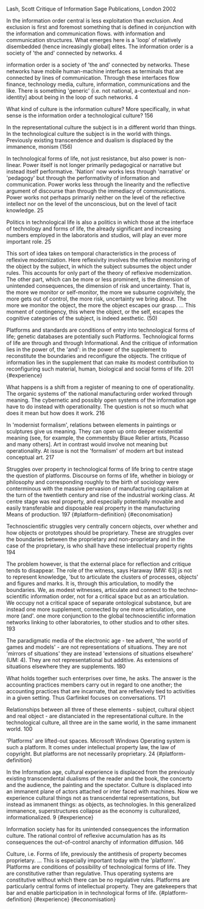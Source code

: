 ﻿Lash, Scott Critique of Information Sage Publications, London 2002

In the information order central is less exploitation than exclusion. And  exclusion is first and foremost something that is defined in conjunction with the information and communication flows. with information and communication structures. What emerges here is a 'loop' of relatively disembedded (hence increasingly global] elites. The information order is a society of 'the and' connected by networks. 4

information order is a society of 'the and' connected by networks. These networks have mobile human-machine interfaces as terminals that are connected by lines of communication. Through these interfaces flow finance, technology media, culture, information, communications and the like. There is something 'generic' (i.e. not national, a-contextual and non-identity] about being in the loop of such networks. 4

What kind of culture is the information culture? More specifically, in what sense is the information order a technological culture? 156

In the representational culture the subject is in a different world than things. In the technological culture the subject is in the world with things. Previously existing transcendence and dualism is displaced by the immanence, monism (156)

In technological forms of life, not just resistance, but also power is non-linear. Power itself is not longer primarily pedagogical or narrative but instead itself performative. 'Nation' now works less through 'narrative' or 'pedagogy' but through the performativity of information and communication. Power works less through the linearity and the reflective argument of discourse than through the immediacy of communications. Power works not perhaps primarily neither on the level of the reflective intellect nor on the level of the unconscious, but on the level of tacit knowledge. 25

Politics in technological life is also a politics in which those at the interface of technology and forms of life, the already significant and increasing numbers employed in the laboratoris and studios, will play an ever more important role. 25

This sort of idea takes on temporal characteristics in the process of reflexive modernization. Here reflexivity involves the reflexive monitoring of the object by the subject, in which the subject subsumes the object under rules. This accounts for only part of the theory of reflexive modernization. The other part, which can be more or less prominent, is the dimension of unintended consequences, the dimension of risk and uncertainty. That is, the more we monitor or self-monitor, the more we subsume cognivitely, the more gets out of control, the more risk, uncertainty we bring about. The more we monitor the object, the more the object escapes our grasp. ... This moment of contingency, this where the object, or the self, escapes the cognitive categories of the subject, is indeed aesthetic. (50)

Platforms and standards are conditions of entry into technological forms of life; genetic databases are potentially such Platforms. Technological forms of life are through and through Informational. And the critique of information lies in the power of, the 'and': in the power of the supplement to reconstitute the boundaries and reconfigure the objects. The critique of information lies in the supplement that can make its modest contribution to reconfiguring such material, human, biological and social forms of life. 201  {#experience}

What happens is a shift from a register of meaning to one of operationality. The organic systems of' the national manufacturing order worked through meaning. The cybernetic and possibly open systems of the information age have to do instead with operationality. The question is not so much what does it mean but how does it work. 216

In 'modernist formalism', relations between elements in paintings or sculptures give us meaning. They can open up onto deeper existential meaning (see, for example, the commentsby Blaue Relier artists, Picasso and many others]. Art in contrast would involve not meaning but operationality. At issue is not the 'formalism' of modern art but instead conceptual art.  217

Struggles over property in technological forms of life bring to centre stage the question of platforms. Discourse on forms of life, whether in biology or philosophy and corresponding roughly to the birth of sociology were conterminous with the massive pervasion of manufacturing capitalism at the turn of the twentieth century and rise of the industrial working class. At centre stage was real property, and especially potentially movable and easily transferable and disposable real property in the manufacturing Means of production. 197 {#platform-definition} {#economisation}

Technoscientific struggles very centrally concern objects, over whether and how objects or prototypes should be  proprietary. These are struggles over the boundaries between the proprietary and non-proprietary and in the case of the proprietary, is who shall have these intellectual property rights 194

The problem however, is that the external place for reflection and critique tends to disappear. The role of the witness, says Haraway (MW: 63] js not to represent knowledge, 'but to articulate the clusters of processes, objects' and figures and marks. It is, through this articulation, to modify the boundaries. We, as modest witnesses, articulate and connect to the techno- scientific information order, not for a critical space but as an articulation. We occupy not a critical space of separate ontological substance, but are instead one more supplement, connected by one more articulation, one more (and'. one more conjunction to the global technoscientific information networks linking to other laboratories, to other studios and to other sites. 193

The paradigmatic media of the electronic age - tee advent, 'the world of games and models' - are not representations of situations. They are not 'mirrors of situations' they are instead 'extensions of situations elsewhere' (UM: 4). They are not representational but additive. As extensions of situations elsewhere they are supplements. 180

What holds together such enterprises over time, he asks. The answer is the accounting practices members carry out in regard to one another; the accounting practices that are incarnate, that are reflexively tied to activities in a given setting. Thus Garfinkel focuses on conversations. 171	

Relationships between all three of these elements - subject, cultural object and real object - are distanciated in the representational culture. In the technological culture, all three are in the same world, in the same immanent world. 100

'PIatforms' are lifted-out spaces. Microsoft Windows Operating system is such a platform. It comes under intellectual property law, the law of copyright. But platforms are not necessarily proprietary. 24 {#platform-definition}

In the Information age, cultural experience is displaced from the previously existing transcendental dualisms of the reader and the book, the concerto and the audience, the painting and the spectator. Culture is displaced into an immanent plane of actors attached or inter faced with machines. Now we experience cultural things not as transcendental representations, but instead as immanent things: as objects, as technologies. In this generalized immanence, superstructures collapse as the economy is culturalized, informationalized. 9 {#experience}


Information society has for its unintended consequences the information culture. The rational control of reflexive accumulation has as its consequences the out-of-control anarchy of information diffusion. 146

Culture, i.e. Forms of life, previously the antithesis of property becomes proprietary.  ... This is especially important today with the 'platform'. Platforms are conditions of possibility of technological forms of life. They are constitutive rather than regulative. Thus operating systems are constitutive without which there can be no regulative rules. Platforms are particularly central forms of intellectual property. They are gatekeepers that bar and enable participation in in technological forms of life. {#platform-definition} {#experience} {#economisation}
